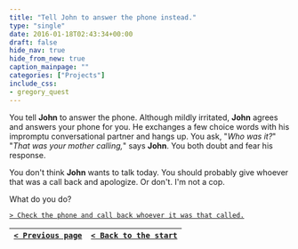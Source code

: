 ```yaml
---
title: "Tell John to answer the phone instead."
type: "single"
date: 2016-01-18T02:43:34+00:00
draft: false
hide_nav: true
hide_from_new: true
caption_mainpage: ""
categories: ["Projects"]
include_css:
- gregory_quest
---
```


You tell **John** to answer the phone. Although mildly irritated, **John** agrees and answers your phone for you. He exchanges a few choice words with his impromptu conversational partner and hangs up. You ask, "*Who was it?*" "*That was your mother calling,*" says **John**. You both doubt and fear his response.

You don't think **John** wants to talk today. You should probably give whoever that was a call back and apologize. Or don't. I'm not a cop.

What do you do?

[``> Check the phone and call back whoever it was that called.``](../3)

|[``< Previous page``](../1)|[``< Back to the start``](../)|
|---|---|